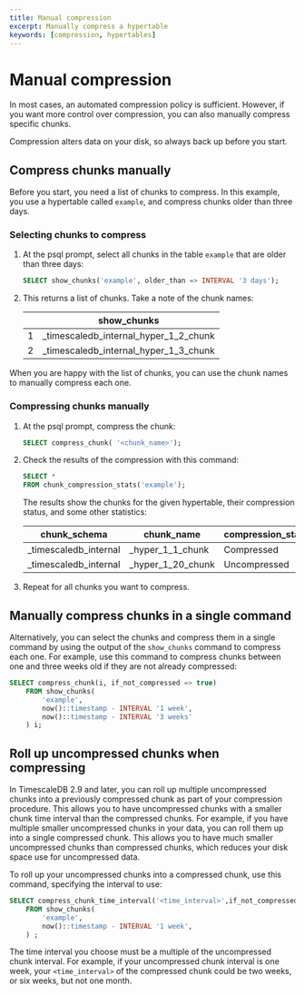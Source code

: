 ```yaml
---
title: Manual compression
excerpt: Manually compress a hypertable
keywords: [compression, hypertables]
---
```


# Manual compression

In most cases, an automated compression policy is sufficient. However, if you
want more control over compression, you can also manually compress specific
chunks.

<highlight type="warning">
Compression alters data on your disk, so always back up before you start.
</highlight>

## Compress chunks manually

Before you start, you need a list of chunks to compress. In this example, you
use a hypertable called `example`, and compress chunks older than three days.

<procedure>

### Selecting chunks to compress

1.  At the psql prompt, select all chunks in the table `example` that are older
    than three days:

    ```sql
    SELECT show_chunks('example', older_than => INTERVAL '3 days');
    ```

1.  This returns a list of chunks. Take a note of the chunk names:

    ||show_chunks|
    |---|---|
    |1|_timescaledb_internal_hyper_1_2_chunk|
    |2|_timescaledb_internal_hyper_1_3_chunk|

</procedure>

When you are happy with the list of chunks, you can use the chunk names to
manually compress each one.

<procedure>

### Compressing chunks manually

1.  At the psql prompt, compress the chunk:

    ```sql
    SELECT compress_chunk( '<chunk_name>');
    ```

1.  Check the results of the compression with this command:

    ```sql
    SELECT *
    FROM chunk_compression_stats('example');
    ```

    The results show the chunks for the given hypertable, their compression
    status, and some other statistics:

    |chunk_schema|chunk_name|compression_status|before_compression_table_bytes|before_compression_index_bytes|before_compression_toast_bytes|before_compression_total_bytes|after_compression_table_bytes|after_compression_index_bytes|after_compression_toast_bytes|after_compression_total_bytes|node_name|
    |---|---|---|---|---|---|---|---|---|---|---|---|
    |_timescaledb_internal|_hyper_1_1_chunk|Compressed|8192 bytes|16 kB|8192 bytes|32 kB|8192 bytes|16 kB|8192 bytes|32 kB||
    |_timescaledb_internal|_hyper_1_20_chunk|Uncompressed||||||||||

1.  Repeat for all chunks you want to compress.

</procedure>

## Manually compress chunks in a single command

Alternatively, you can select the chunks and compress them in a single command
by using the output of the `show_chunks` command to compress each one. For
example, use this command to compress chunks between one and three weeks old
if they are not already compressed:

```sql
SELECT compress_chunk(i, if_not_compressed => true)
    FROM show_chunks(
        'example',
        now()::timestamp - INTERVAL '1 week',
        now()::timestamp - INTERVAL '3 weeks'
    ) i;
```

## Roll up uncompressed chunks when compressing

In TimescaleDB 2.9 and later, you can roll up multiple uncompressed chunks into
a previously compressed chunk as part of your compression procedure. This allows
you to have uncompressed chunks with a smaller chunk time interval than the
compressed chunks. For example, if you have multiple smaller uncompressed chunks
in your data, you can roll them up into a single compressed chunk. This allows
you to have much smaller uncompressed chunks than compressed chunks, which
reduces your disk space use for uncompressed data.

To roll up your uncompressed chunks into a compressed chunk, use this command,
specifying the interval to use:

```sql
SELECT compress_chunk_time_interval('<time_interval>',if_not_compressed => true)
    FROM show_chunks(
        'example',
        now()::timestamp - INTERVAL '1 week',
    ) ;
```

The time interval you choose must be a multiple of the uncompressed chunk
interval. For example, if your uncompressed chunk interval is one week, your
`<time_interval>` of the compressed chunk could be two weeks, or six weeks, but
not one month.

